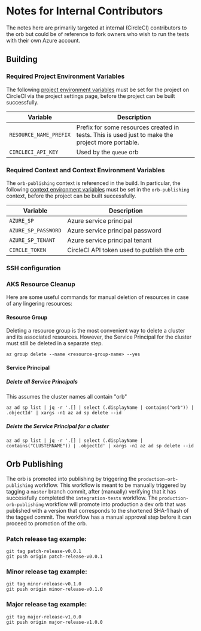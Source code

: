 # Notes for Internal Contributors

The notes here are primarily targeted at internal (CircleCI) contributors to the orb but could be of reference to fork owners who wish to run the tests with their own Azure account.

## Building

### Required Project Environment Variables

The following [project environment variables](https://circleci.com/docs/2.0/env-vars/#setting-an-environment-variable-in-a-project) must be set for the project on CircleCI via the project settings page, before the project can be built successfully.

| Variable                       | Description                      |
| -------------------------------| ---------------------------------|
| `RESOURCE_NAME_PREFIX`     | Prefix for some resources created in tests. This is used just to make the project more portable.                |
| `CIRCLECI_API_KEY`             | Used by the `queue` orb          |

### Required Context and Context Environment Variables

The `orb-publishing` context is referenced in the build. In particular, the following [context environment variables](https://circleci.com/docs/2.0/env-vars/#setting-an-environment-variable-in-a-context) must be set in the `orb-publishing` context, before the project can be built successfully.

| Variable                       | Description                      |
| -------------------------------| ---------------------------------|
| `AZURE_SP`                     | Azure service principal          |
| `AZURE_SP_PASSWORD`            | Azure service principal password |
| `AZURE_SP_TENANT`              | Azure service principal tenant   |
| `CIRCLE_TOKEN`                 | CircleCI API token used to publish the orb  |

### SSH configuration

### AKS Resource Cleanup

Here are some useful commands for manual deletion of resources in case of any lingering resources:

#### Resource Group

Deleting a resource group is the most convenient way to delete a cluster and its associated resources. However, the Service Principal for the cluster must still be deleted in a separate step.

```
az group delete --name <resource-group-name> --yes
```

#### Service Principal

##### Delete all Service Principals

This assumes the cluster names all contain "orb"

```
az ad sp list | jq -r '.[] | select (.displayName | contains("orb")) | .objectId' | xargs -n1 az ad sp delete --id
```

##### Delete the Service Principal for a cluster

```
az ad sp list | jq -r '.[] | select (.displayName | contains("CLUSTERNAME")) | .objectId' | xargs -n1 az ad sp delete --id
```

## Orb Publishing
The orb is promoted into publishing by triggering the `production-orb-publishing` workflow. This workflow is meant to be manually triggered by tagging a `master` branch commit, after (manually) verifying that it has successfully completed the `integration-tests` workflow. The `production-orb-publishing` workflow will promote into production a dev orb that was published with a version that corresponds to the shortened SHA-1 hash of the tagged commit. The workflow has a manual approval step before it can proceed to promotion of the orb.

### Patch release tag example:

```
git tag patch-release-v0.0.1
git push origin patch-release-v0.0.1
```

### Minor release tag example:

```
git tag minor-release-v0.1.0
git push origin minor-release-v0.1.0
```

### Major release tag example:

```
git tag major-release-v1.0.0
git push origin major-release-v1.0.0
```
